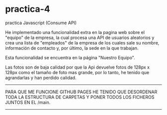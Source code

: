 # practica-4
practica Javascript (Consume API)

He implementado una funcionalidad extra en la pagina web sobre el "equipo" de la empresa, la cual procesa una API de usuarios aleatorios y crea una lista de "empleados" de la empresa de los cuales sale su nombre, información de contacto y, por último, la sede en la que trabajan.

Esta funcionalidad se encuentra en la página "Nuestro Equipo".

Las fotos son de baja calidad por que la Api devuelve fotos de 128px x 128px como el tamaño de foto mas grande, por lo tanto, he tenido que agrandarlas y han perdido calidad.


**** 
PARA QUE ME FUNCIONE GITHUB PAGES HE TENIDO QUE DESORDENAR TODA LA ESTRUCTURA DE CARPETAS Y PONER TODOS LOS FICHEROS JUNTOS EN EL /main.
****
